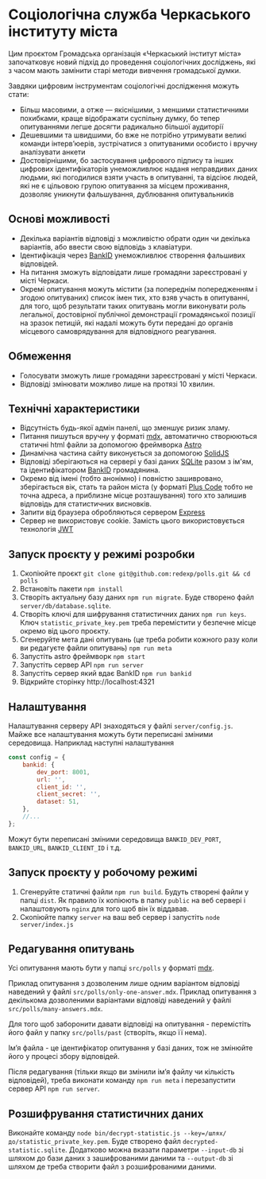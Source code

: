 # Соціологічна служба Черкаського інституту міста

Цим проєктом Громадська організація «Черкаський інститут міста» започатковує новий підхід до проведення соціологічних досліджень, які з часом мають замінити старі методи вивчення громадської думки.

Завдяки цифровим інструментам соціологічні дослідження можуть стати:

- Більш масовими, а отже — якіснішими, з меншими статистичними похибками, краще відображати суспільну думку, бо тепер опитуваннями легше досягти радикально більшої аудиторії
- Дешевшими та швидшими, бо вже не потрібно утримувати великі команди інтерв’юерів, зустрічатися з опитуваними особисто і вручну аналізувати анкети
- Достовірнішими, бо застосування цифрового підпису та інших цифрових ідентифікаторів унеможливлює наданя неправдивих даних людьми, які погодилися взяти участь в опитуванні, та відсіює людей, які не є цільовою групою опитування за місцем проживання, дозволяє уникнути фальшування, дублювання опитувальників

## Основі можливості

- Декілька варіантів відповіді з можливістю обрати один чи декілька варіантів, або ввести свою відповідь з клавіатури.
- Ідентифікація через [BankID](https://bank.gov.ua/ua/bank-id-nbu) унеможливлює створення фальшивих відповідей.
- На питання зможуть відповідати лише громадяни зареєстровані у місті Черкаси.
- Окремі опитування можуть містити (за попереднім попередженням і згодою опитуваних) список імен тих, хто взяв участь в опитуванні, для того, щоб результати таких опитувань могли виконувати роль легальної, достовірної публічної демонстрації громадянської позиції на зразок петицій, які надалі можуть бути передані до органів місцевого самоврядування для відповідного реагування.

## Обмеження

- Голосувати зможуть лише громадяни зареєстровані у місті Черкаси.
- Відповіді змінювати можливо лише на протязі 10 хвилин.

## Технічні характеристики

- Відсутність будь-якої адмін панелі, що зменшує ризик зламу.
- Питання пишуться вручну у форматі [mdx](https://mdxjs.com), автоматично створюються статичні html файли за допомогою фреймворка [Astro](https://astro.build)
- Динамічна частина сайту виконується за допомогою [SolidJS](https://solidjs.com)
- Відповіді зберігаються на сервері у базі даних [SQLite](https://sqlite.org) разом з ім'ям, та ідентифікатором [BankID](https://bank.gov.ua/ua/bank-id-nbu) громадянина. 
- Окремо від імені (тобто анонімно) і повністю зашивровано, зберігається вік, стать та район міста (у форматі [Plus Code](https://uk.wikipedia.org/wiki/Відкритий_код_розташування) тобто не точна адреса, а приблизне місце розташування) того хто залишив відповідь для статистичних висновків.
- Запити від браузера обробляються сервером [Express](https://expressjs.com)
- Сервер не використовує cookie. Замість цього використовується технологія [JWT](https://jwt.io)

## Запуск проєкту у режимі розробки

1. Скопіюйте проєкт `git clone git@github.com:redexp/polls.git && cd polls`
2. Встановіть пакети `npm install`
3. Створіть актуальну базу даних `npm run migrate`. Буде створено файл `server/db/database.sqlite`.
4. Створіть ключі для шифрування статистичних даних `npm run keys`. Ключ `statistic_private_key.pem` треба перемістити у безпечне місце окремо від цього проєкту.
5. Сгенеруйте мета дані опитувань (це треба робити кожного разу коли ви редагуєте файли опитувань) `npm run meta`
6. Запустіть astro фреймворк `npm start`
7. Запустіть сервер API `npm run server`
8. Запустіть сервер який вдає BankID `npm run bankid`
9. Відкрийте сторінку http://localhost:4321

## Налаштування

Налаштування серверу API знаходяться у файлі `server/config.js`. Майже все налаштування можуть бути переписані зміними середовища. Наприклад наступні налаштування
```js
const config = {
	bankid: {
		dev_port: 8001,
		url: '',
		client_id: '',
		client_secret: '',
		dataset: 51,
	},
    //...
};
```
Можут бути переписані зміними середовища `BANKID_DEV_PORT`, `BANKID_URL`, `BANKID_CLIENT_ID` і т.д.

## Запуск проєкту у робочому режимі

1. Сгенеруйте статичні файли `npm run build`. Будуть створені файли у папці `dist`. Як правило їх копіюють в папку `public` на веб сервері і налаштовують `nginx` для того щоб він їх віддавав.
2. Скопіюйте папку `server` на ваш веб сервер і запустіть `node server/index.js`

## Редагування опитувань

Усі опитування мають бути у папці `src/polls` у форматі [mdx](https://mdxjs.com). 

Приклад опитування з дозволеним лише одним варіантом відповіді наведений у файлі `src/polls/only-one-answer.mdx`.
Приклад опитування з декількома дозволеними варіантами відповіді наведений у файлі `src/polls/many-answers.mdx`.

Для того щоб заборонити давати відповіді на опитування - перемістіть його файл у папку `src/polls/past` (створіть, якщо її нема).

Імʼя файла - це ідентифікатор опитування у базі даних, тож не змінюйте його у процесі збору відповідей.

Після редагування (тільки якщо ви змінили імʼя файлу чи кількість відповідей), треба виконати команду `npm run meta` і перезапустити сервер API `npm run server`.

## Розшифрування статистичних даних

Виконайте команду `node bin/decrypt-statistic.js --key=/шлях/до/statistic_private_key.pem`. Буде створено файл `decrypted-statistic.sqlite`. 
Додатково можна вказати параметри `--input-db` зі шляхом до бази даних з зашифрованими даними та `--output-db` зі шляхом де треба створити файл з розшифрованими даними.

